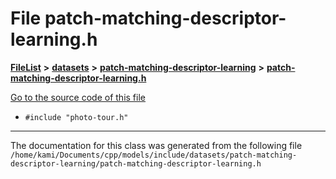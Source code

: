 

# File patch-matching-descriptor-learning.h



[**FileList**](files.md) **>** [**datasets**](dir_29ff4802398ba4a572b958e731c7adb4.md) **>** [**patch-matching-descriptor-learning**](dir_16503b39329efc9391e88fd543051250.md) **>** [**patch-matching-descriptor-learning.h**](patch-matching-descriptor-learning_8h.md)

[Go to the source code of this file](patch-matching-descriptor-learning_8h_source.md)



* `#include "photo-tour.h"`


































































------------------------------
The documentation for this class was generated from the following file `/home/kami/Documents/cpp/models/include/datasets/patch-matching-descriptor-learning/patch-matching-descriptor-learning.h`

